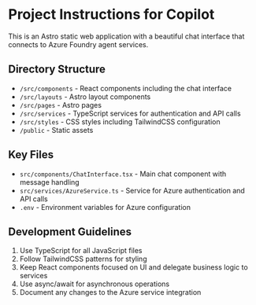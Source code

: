 <!-- Use this file to provide custom instructions to Copilot. For more details, visit https://code.visualstudio.com/docs/copilot/copilot-customization#_use-a-githubcopilotinstructionsmd-file -->

# Project Instructions for Copilot

This is an Astro static web application with a beautiful chat interface that connects to Azure Foundry agent services.

## Directory Structure

- `/src/components` - React components including the chat interface
- `/src/layouts` - Astro layout components
- `/src/pages` - Astro pages
- `/src/services` - TypeScript services for authentication and API calls
- `/src/styles` - CSS styles including TailwindCSS configuration
- `/public` - Static assets

## Key Files

- `src/components/ChatInterface.tsx` - Main chat component with message handling
- `src/services/AzureService.ts` - Service for Azure authentication and API calls
- `.env` - Environment variables for Azure configuration

## Development Guidelines

1. Use TypeScript for all JavaScript files
2. Follow TailwindCSS patterns for styling
3. Keep React components focused on UI and delegate business logic to services
4. Use async/await for asynchronous operations
5. Document any changes to the Azure service integration
